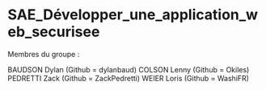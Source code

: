 # SAE_Développer_une_application_web_securisee

Membres du groupe :

BAUDSON Dylan (Github = dylanbaud)
COLSON Lenny (Github = Okiles)
PEDRETTI Zack (Github = ZackPedretti)
WEIER Loris (Github = WashiFR)
